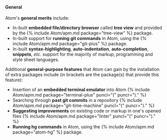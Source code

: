#### General
Atom's **general merits** include:

* In-built **embedded file/directory browser** called **tree view** and provided by the {% include Atom/apm.md package="tree-view" %} package.
* In-built support for **running git commands** in Atom, using the {% include Atom/apm.md package="git-plus" %} package.
* In-built **syntax-highlighting**, **auto-indentation**, **auto-completion**, **snippets**, *etc.* support for the majority of markup, programming and style sheet languages.

Additional **general-purpose features** that Atom can gain by the installation of extra packages include (in brackets are the package(s) that provide this feature):

* Insertion of an **embedded terminal emulator** into Atom {% include Atom/apm.md package="terminal-plus" puncl="(" puncr=")." %}
* Searching through **past git commits** in a repository {% include Atom/apm.md package="git-time-machine" puncl="(" puncr=")." %}
* **Suggesting improvements** on existing code or markup in one's opened files {% include Atom/apm.md package="linter" puncl="(" puncr=")." %}
* **Running hg commands** in Atom, using the {% include Atom/apm.md package="atom-hg" %} package.
